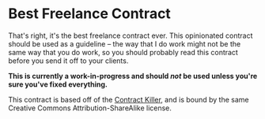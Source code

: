 # Best Freelance Contract

That's right, it's the best freelance contract ever. This opinionated contract should be used as a guideline – the way that I do work might not be the same way that you do work, so you should probably read this contract before you send it off to your clients.

**This is currently a work-in-progress and should *not* be used unless you're sure you've fixed everything.**

This contract is based off of the [Contract Killer](http://stuffandnonsense.co.uk/projects/contract-killer/), and is bound by the same Creative Commons Attribution-ShareAlike license.
